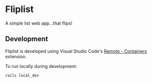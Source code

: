 # Fliplist

A simple list web app...that flips!

## Development

Fliplist is developed using Visual Studio Code's [Remote - Containers](https://code.visualstudio.com/docs/remote/containers) extension.

To run locally during development:

```
rails local_dev
```
